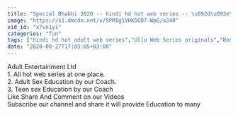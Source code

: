 ```yaml
---
title: "Special Bhabhi 2020 -- hindi hd hot web series -- \u092d\u093e\u092d\u0940 \u0915\u0940 \u090f\u0915 \u0938\u0947 \u090f\u0915 \u0915\u0939\u093e\u0928\u093f\u092f\u093e\u0902\u0964"
image: "https://s1.dmcdn.net/v/SPMIg1VHK5GD7-WpG/x240"
vid_id: "x7vn1yi"
categories: "fun"
tags: ["hindi hd hot adult web series","Ullu Web Series originals","Kooku Web Series hot"]
date: "2020-08-27T17:03:05+03:00"
---
```

Adult Entertainment Ltd   <br>1. All hot web series at one place.  <br>2. Adult Sex Education by our Coach.  <br>3. Teen sex Education by our Coach  <br>Like Share And Comment on our Videos  <br>Subscribe our channel and share it will provide Education to many
